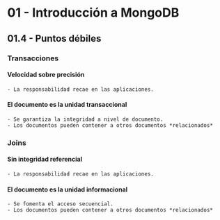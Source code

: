 # 01 - Introducción a MongoDB

## 01.4 - Puntos débiles

### Transacciones
#### Velocidad sobre precisión
    - La responsabilidad recae en las aplicaciones.
#### El documento es la unidad transaccional
    - Se garantiza la integridad a nivel de documento.
    - Los documentos pueden contener a otros documentos *relacionados*


### Joins
#### Sin integridad referencial
    - La responsabilidad recae en las aplicaciones.
#### El documento es la unidad informacional
    - Se fomenta el acceso secuencial.
    - Los documentos pueden contener a otros documentos *relacionados*
